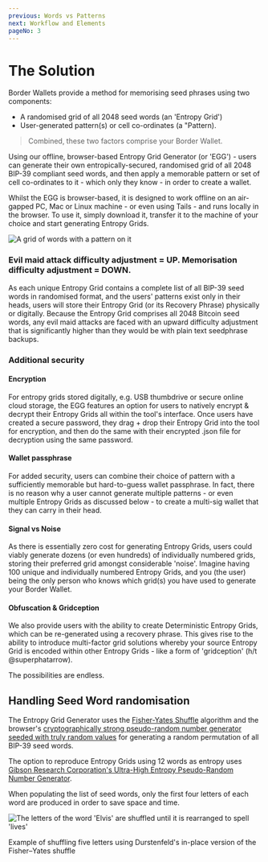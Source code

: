 ```yaml
---
previous: Words vs Patterns
next: Workflow and Elements
pageNo: 3
---
```


# The Solution

Border Wallets provide a method for memorising seed phrases using two components:

- A randomised grid of all 2048 seed words (an 'Entropy Grid')
- User-generated pattern(s) or cell co-ordinates (a "Pattern).

> Combined, these two factors comprise your Border Wallet.

Using our offline, browser-based Entropy Grid Generator (or 'EGG') - users can generate their own entropically-secured, randomised grid of all 2048 BIP-39 compliant seed words, and then apply a memorable pattern or set of cell co-ordinates to it - which only they know - in order to create a wallet.

Whilst the EGG is browser-based, it is designed to work offline on an air-gapped PC, Mac or Linux machine - or even using Tails - and runs locally in the browser. To use it, simply download it, transfer it to the machine of your choice and start generating Entropy Grids.

![A grid of words with a pattern on it](/bw_docs_entropy_grid_top_half_patterned.png)

### Evil maid attack difficulty adjustment = UP. Memorisation difficulty adjustment = DOWN.

As each unique Entropy Grid contains a complete list of all BIP-39 seed words in randomised format, and the users' patterns exist only in their heads, users will store their Entropy Grid (or its Recovery Phrase) physically or digitally. Because the Entropy Grid comprises all 2048 Bitcoin seed words, any evil maid attacks are faced with an upward difficulty adjustment that is significantly higher than they would be with plain text seedphrase backups.

### Additional security

#### Encryption

For entropy grids stored digitally, e.g. USB thumbdrive or secure online cloud storage, the EGG features an option for users to natively encrypt & decrypt their Entropy Grids all within the tool's interface. Once users have created a secure password, they drag + drop their Entropy Grid into the tool for encryption, and then do the same with their encrypted .json file for decryption using the same password.

#### Wallet passphrase

For added security, users can combine their choice of pattern with a sufficiently memorable but hard-to-guess wallet passphrase. In fact, there is no reason why a user cannot generate multiple patterns - or even multiple Entropy Grids as discussed below - to create a multi-sig wallet that they can carry in their head.

#### Signal vs Noise

As there is essentially zero cost for generating Entropy Grids, users could viably generate dozens (or even hundreds) of individually numbered grids, storing their preferred grid amongst considerable 'noise'. Imagine having 100 unique and individually numbered Entropy Grids, and you (the user) being the only person who knows which grid(s) you have used to generate your Border Wallet.

#### Obfuscation & Gridception

We also provide users with the ability to create Deterministic Entropy Grids, which can be re-generated using a recovery phrase. This gives rise to the ability to introduce multi-factor grid solutions whereby your source Entropy Grid is encoded within other Entropy Grids - like a form of 'gridception' (h/t @superphatarrow).

The possibilities are endless.

## Handling Seed Word randomisation

The Entropy Grid Generator uses the [Fisher-Yates Shuffle](https://en.wikipedia.org/wiki/Fisher%E2%80%93Yates_shuffle) algorithm and the browser's [cryptographically strong pseudo-random number generator seeded with truly random values](https://w3c.github.io/webcrypto/#crypto-interface) for generating a random permutation of all BIP-39 seed words.

The option to reproduce Entropy Grids using 12 words as entropy uses [Gibson Research Corporation's Ultra-High Entropy Pseudo-Random Number Generator](https://www.grc.com/otg/uheprng.htm).

When populating the list of seed words, only the first four letters of each word are produced in order to save space and time.

![The letters of the word 'Elvis' are shuffled until it is rearranged to spell 'lives'](/Durstenfeld_shuffle.svg)

<caption>Example of shuffling five letters using Durstenfeld's in-place version of the Fisher–Yates shuffle</caption>
